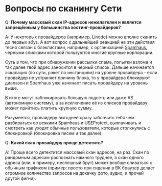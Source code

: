 Вопросы по сканингу Сети
===
Q: **Почему массовый скан IP-адресов нежелателен и является запрещённым у большинства хостинг-провайдеров?**


A: У некоторых провайдеров (например, [Linode](https://www.linode.com/)) можно вполне сканить до первых абуз. А вот вопрос с дальнейшей реакцией на эти действия тесно связан с блэклистами, например, с организацией [Spamhaus](https://www.spamhaus.org/), черными списками которой пользуются многие крупные корпорации.

Суть в том, что при обнаружении рассылки спама, попытки взлома и так далее твой адрес заносится в черный список. Дальше начинается эскалация (по сути, рэкет по инстанциям) на уровне провайдера - если провайдер не устраняет причину блока, то у провайдера блокируют диапазон и Spamhaus уже начинает писать провайдеру на уровень выше. 

В итоге могут заблокировать большую подсеть или даже AS (автономную систему), а за исключение её из списков провайдеру может прийтись платить крупную сумму.

Разумеется, провайдеру выгоднее сразу заблочить тебя чем разбираться со всякими Spamhaus и USEProtect, выплачивать и смотреть как уходят обычные пользователи, которые столкнулись с блокировкой (блокировка писем и так далее).

Q: **Какой скан провайдеру проще детектить?**

A: Проще всего детектится массовый скан адресов, на раз. Скан по рандомным адресам распознать намного труднее, а скан одного адреса (или, к примеру, неспешный брут) может вообще сливаться с обычным трафиком (пример: просто при сидении в ВК браузер делает огромное количество запросов на докачку фото, аудио, и прочей другой фигни).

